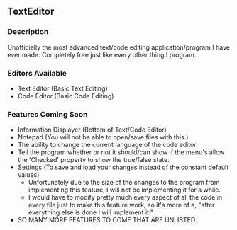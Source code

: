 ## TextEditor
### Description
Unofficially the most advanced text/code editing application/program I have ever made. Completely free just like every other thing I program.

### Editors Available
  - Text Editor (Basic Text Editing)
  - Code Editor (Basic Code Editing)

### Features Coming Soon
  - Information Displayer (Bottom of Text/Code Editor)
  - Notepad (You will not be able to open/save files with this.)
  - The ability to change the current language of the code editor.
  - Tell the program whether or not it should/can show if the menu's allow the 'Checked' property to show the true/false state.
  - Settings (To save and load your changes instead of the constant default values)
    - Unfortunately due to the size of the changes to the program from implementing this feature, I will not be implementing it for a while.
    - I would have to modify pretty much every aspect of all the code in every file just to make this feature work, so it's more of a, "after everything else is done I will implement it."
  - SO MANY MORE FEATURES TO COME THAT ARE UNLISTED.
